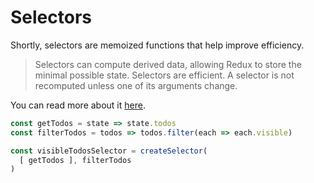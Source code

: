 # Selectors

Shortly, selectors are memoized functions that help improve efficiency.

> Selectors can compute derived data, allowing Redux to store the minimal possible state.
> Selectors are efficient. A selector is not recomputed unless one of its arguments change.

You can read more about it [here](https://github.com/reactjs/reselect).

```js
const getTodos = state => state.todos
const filterTodos = todos => todos.filter(each => each.visible)

const visibleTodosSelector = createSelector(
  [ getTodos ], filterTodos
)
```
